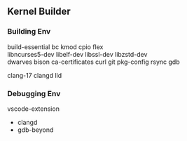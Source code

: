 ## Kernel Builder


### Building Env

build-essential bc kmod cpio flex \
libncurses5-dev libelf-dev libssl-dev libzstd-dev \
dwarves bison ca-certificates curl git pkg-config rsync gdb


clang-17 clangd lld

### Debugging Env

vscode-extension
- clangd
- gdb-beyond